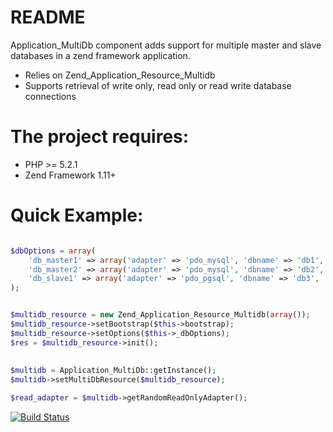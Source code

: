 README
======

Application_MultiDb component adds support for multiple master and slave databases in a zend framework application.

* Relies on Zend_Application_Resource_Multidb
* Supports retrieval of write only, read only or read write database connections 

The project requires:
==============================

* PHP >= 5.2.1
* Zend Framework 1.11+


Quick Example:
==============================


```php

$dbOptions = array(
	'db_master1' => array('adapter' => 'pdo_mysql', 'dbname' => 'db1', 'password' => 'XXXX', 'username' => 'webuser', 'write' => 'true', 'read' => 'true'),
	'db_master2' => array('adapter' => 'pdo_mysql', 'dbname' => 'db2', 'password' => 'XXXX', 'username' => 'webuser', 'write' => 'true', 'read' => 'true'),
	'db_slave1' => array('adapter' => 'pdo_pgsql', 'dbname' => 'db3', 'password' => 'notthatpublic', 'username' => 'dba', 'write' => 'false', 'read' => 'true')
);


$multidb_resource = new Zend_Application_Resource_Multidb(array());
$multidb_resource->setBootstrap($this->bootstrap);
$multidb_resource->setOptions($this->_dbOptions);
$res = $multidb_resource->init();
        
        
$multidb = Application_MultiDb::getInstance();
$multidb->setMultiDbResource($multidb_resource);

$read_adapter = $multidb->getRandomReadOnlyAdapter();

```
[![Build Status](https://secure.travis-ci.org/aporat/Application_MultiDb.png)](http://travis-ci.org/aporat/Application_MultiDb)
